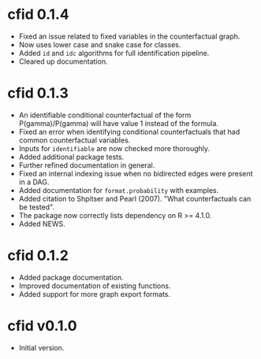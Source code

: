 # cfid 0.1.4

  * Fixed an issue related to fixed variables in the counterfactual graph.
  * Now uses lower case and snake case for classes.
  * Added `id` and `idc` algorithms for full identification pipeline.
  * Cleared up documentation.

# cfid 0.1.3

  * An identifiable conditional counterfactual of the form P(gamma)/P(gamma) will have value 1 instead of the formula.
  * Fixed an error when identifying conditional counterfactuals that had common counterfactual variables.
  * Inputs for `identifiable` are now checked more thoroughly.
  * Added additional package tests.
  * Further refined documentation in general.
  * Fixed an internal indexing issue when no bidirected edges were present in a DAG.
  * Added documentation for `format.probability` with examples.
  * Added citation to Shpitser and Pearl (2007). "What counterfactuals can be tested".
  * The package now correctly lists dependency on R >= 4.1.0.
  * Added NEWS.

# cfid 0.1.2

  * Added package documentation.
  * Improved documentation of existing functions.
  * Added support for more graph export formats.

# cfid v0.1.0

  * Initial version.
